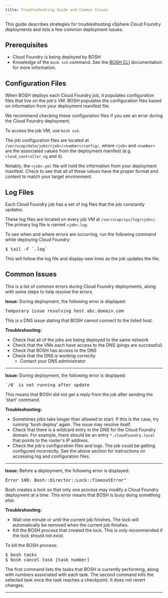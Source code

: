 ```yaml
---
title: Troubleshooting Guide and Common Issues
---
```


This guide describes strategies for troubleshooting vSphere Cloud Foundry
deployments and lists a few common deployment issues.

## <a id="prerequisite"></a>Prerequisites ##
* Cloud Foundry is being deployed by BOSH
* Knowledge of the `bosh ssh` command. See the [BOSH CLI](/bosh/bosh-cli.html) documentation for more information.

## <a id="configuration"></a>Configuration Files ##
When BOSH deploys each Cloud Foundry job, it populates configuration files that live on the job's VM.
BOSH populates the configuration files based on information from your deployment manifest file.

We recommend checking these configuration files if you see an error during
the Cloud Foundry deployment.

To access the job VM, use `bosh ssh`.

The job configuration files are located at `/var/vcap/data/jobs/<job>/<number>/config/`,
where `<job>` and `<number>` are the associated values from the deployment
manifest (e.g. `cloud_controller_ng` and `0`).

Notably, the `<job>.yml` file will hold the information from your
deployment manifest. Check to see that all of these values have the proper
format and content to match your target environment.

## <a id="logs"></a>Log Files ##
Each Cloud Foundry job has a set of log files that the job constantly updates.

These log files are located on every job VM at `/var/vcap/sys/log/<job>/`.
The primary log file is named `<job>.log`.

To see when and where errors are occurring, run the following command while deploying Cloud
Foundry:
<pre class='terminal'>
$ tail -F `<job>.log`
</pre>
This will follow the log file and display new lines as the job updates the file.

## <a id="issues"></a>Common Issues ##
This is a list of common errors during Cloud Foundry deployments, along with some
steps to help resolve the errors.

**Issue:** During deployment, the following error is displayed:
<pre class='terminal'>
Temporary issue resolving host abc.domain.com
</pre>
This is a DNS issue stating that BOSH cannot connect to the listed host.

**Troubleshooting:**

* Check that all of the jobs are being deployed to the same network
* Check that the VMs each have access to the DNS (pings are successful)
* Check that BOSH has access to the DNS
* Check that the DNS is working correctly
	* Contact your DNS administrator
<hr>

**Issue:** During deployment, the following error is displayed:
<pre class='terminal'>
`<job>/0` is not running after update
</pre>
This means that BOSH did not get a reply from the job after sending the 'start'
command.

**Troubleshooting:**

* Sometimes jobs take longer than allowed to start. If this is the case, try running 'bosh deploy' again. The issue may resolve itself.
* Check that there is a wildcard entry in the DNS for the Cloud Foundry domain. For example, there should be an entry `*.cloudfoundry.local` that points to the router's IP address.
* Check the job's configuration files and logs. The job could be getting configured incorrectly. See the above section for instructions on accessing log and configuration files.
<hr>

**Issue:** Before a deployment, the following error is displayed:
<pre class='terminal'>
Error 100: Bosh::Director::Lock::TimeoutError"
</pre>
Bosh creates a lock so that only one process may modify a Cloud Foundry
deployment at a time. This error means that BOSH is busy doing something else.

**Troubleshooting:**

* Wait one minute or until the current job finishes. The lock will automatically be removed when the current job finishes.
* Kill the BOSH process that created the lock. This is only recommended if the lock should not exist.

To kill the BOSH process:
<pre class='terminal'>
$ bosh tasks
$ bosh cancel task [task_number]
</pre>
The first command lists the tasks that BOSH is currently performing, along
with numbers associated with each task.
The second command kills the selected task once the task reaches a
checkpoint. It does not revert changes.
<hr>